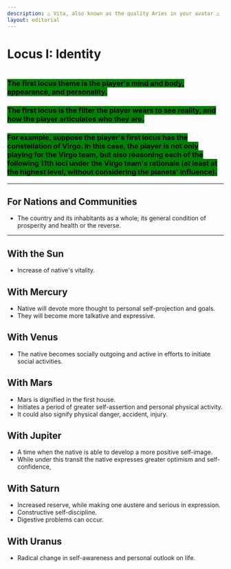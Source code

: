 ```yaml
---
description: △ Vita, also known as the quality Aries in your avatar △
layout: editorial
---
```


# Locus I: Identity

<figure><img src="../../../../../.gitbook/assets/pexels-btgl-♡-15643113.jpg" alt=""><figcaption></figcaption></figure>

### <mark style="background-color:green;">The first locus theme is the player's mind and body, appearance, and personality.</mark>

### <mark style="background-color:green;">The first locus is the filter the player wears to see reality, and how the player articulates who they are.</mark>

### <mark style="background-color:green;">For example, suppose the player's first locus has the constellation of Virgo. In this case, the player is not only playing for the Virgo team, but also reasoning each of the following 11th loci under the Virgo team's rationale (at least at the highest level, without considering the planets' influence).</mark>

***

## For Nations and Communities

* The country and its inhabitants as a whole; its general condition of prosperity and health or the reverse.

***

## With the Sun

* Increase of native's vitality.

## With Mercury

* Native will devote more thought to personal self-projection and goals.
* They will become more talkative and expressive.

## With Venus

* The native becomes socially outgoing and active in efforts to initiate social activities.

## With Mars&#x20;

* Mars is dignified in the first house.&#x20;
* Initiates a period of greater self-assertion and personal physical activity.
* It could also signify physical danger, accident, injury.

## With Jupiter

* A time when the native is able to develop a more positive self-image.
* While under this transit the native expresses greater optimism and self-confidence,

## With Saturn

* Increased reserve, while making one austere and serious in expression.
* Constructive self-discipline.
* Digestive problems can occur.

## With Uranus

* Radical change in self-awareness and personal outlook on life.
